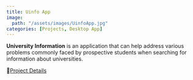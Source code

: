 ```yaml
---
title: Uinfo App
image:
  path: "/assets/images/UinfoApp.jpg"
categories: [Projects, Desktop App]
---
```


**University Information** is an application that can help address various problems commonly faced by prospective students when searching for information about universities.

🔗[Project Details](https://github.com/AthifahNurRahmanMD/UINFO-App)
